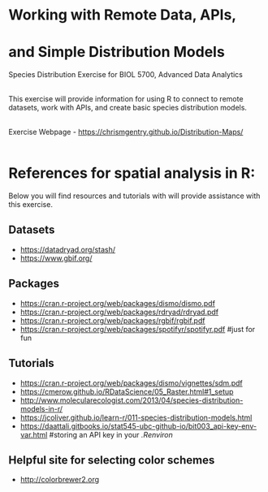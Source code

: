 # Working with Remote Data, APIs, 
# and Simple Distribution Models

Species Distribution Exercise for BIOL 5700, Advanced Data Analytics<br></br>

This exercise will provide information for using R to connect to remote datasets, work with APIs, and create basic species distribution models. <br></br>

Exercise Webpage - https://chrismgentry.github.io/Distribution-Maps/ <br></br>

# References for spatial analysis in R:
Below you will find resources and tutorials with will provide assistance with this exercise.

## Datasets
- https://datadryad.org/stash/
- https://www.gbif.org/

## Packages
- https://cran.r-project.org/web/packages/dismo/dismo.pdf
- https://cran.r-project.org/web/packages/rdryad/rdryad.pdf
- https://cran.r-project.org/web/packages/rgbif/rgbif.pdf
- https://cran.r-project.org/web/packages/spotifyr/spotifyr.pdf #just for fun

## Tutorials
- https://cran.r-project.org/web/packages/dismo/vignettes/sdm.pdf
- https://cmerow.github.io/RDataScience/05_Raster.html#1_setup
- http://www.molecularecologist.com/2013/04/species-distribution-models-in-r/
- https://jcoliver.github.io/learn-r/011-species-distribution-models.html
- https://daattali.gitbooks.io/stat545-ubc-github-io/bit003_api-key-env-var.html #storing an API key in your *.Renviron*

## Helpful site for selecting color schemes
- http://colorbrewer2.org